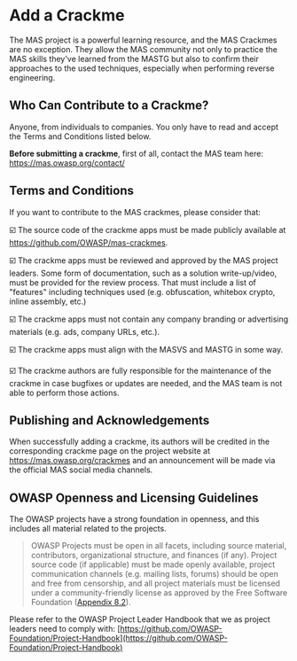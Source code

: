 # Add a Crackme

The MAS project is a powerful learning resource, and the MAS Crackmes are no exception. They allow the MAS community not only to practice the MAS skills they've learned from the MASTG but also to confirm their approaches to the used techniques, especially when performing reverse engineering.

## Who Can Contribute to a Crackme?

Anyone, from individuals to companies. You only have to read and accept the Terms and Conditions listed below.

**Before submitting a crackme**, first of all, contact the MAS team here: <https://mas.owasp.org/contact/>

## Terms and Conditions

If you want to contribute to the MAS crackmes, please consider that:

☑️ The source code of the crackme apps must be made publicly available at <https://github.com/OWASP/mas-crackmes>.

☑️ The crackme apps must be reviewed and approved by the MAS project leaders. Some form of documentation, such as a solution write-up/video, must be provided for the review process. That must include a list of "features" including techniques used (e.g. obfuscation, whitebox crypto, inline assembly, etc.)

☑️ The crackme apps must not contain any company branding or advertising materials (e.g. ads, company URLs, etc.).

☑️ The crackme apps must align with the MASVS and MASTG in some way.

☑️ The crackme authors are fully responsible for the maintenance of the crackme in case bugfixes or updates are needed, and the MAS team is not able to perform those actions.

## Publishing and Acknowledgements

When successfully adding a crackme, its authors will be credited in the corresponding crackme page on the project website at <https://mas.owasp.org/crackmes> and an announcement will be made via the official MAS social media channels.

## OWASP Openness and Licensing Guidelines

The OWASP projects have a strong foundation in openness, and this includes all material related to the projects.

> OWASP Projects must be open in all facets, including source material, contributors, organizational structure, and finances (if any). Project source code (if applicable) must be made openly available, project communication channels (e.g. mailing lists, forums) should be open and free from censorship, and all project materials must be licensed under a community-friendly license as approved by the Free Software Foundation ([Appendix 8.2](https://github.com/OWASP-Foundation/Project-Handbook/blob/59b1f3538a6bcaa21f98ac86c389d04c7f4dfa9b/Project-Handbook_02_Project-Requirements.md?plain=1#L17-L23)).

Please refer to the OWASP Project Leader Handbook that we as project leaders need to comply with: [https://github.com/OWASP-Foundation/Project-Handbook](https://github.com/OWASP-Foundation/Project-Handbook)
